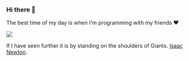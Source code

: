 ### Hi there 👋

The best time of my day is when I'm programming with my friends :heart:

<!--

Here are some ideas to get you started:

- 🔭 I’m currently working on ...
- 🌱 I’m currently learning ...
- 👯 I’m looking to collaborate on ...
- 🤔 I’m looking for help with ...
- 💬 Ask me about ...
- 📫 How to reach me: ...
- 😄 Pronouns: ...
- ⚡ Fun fact: ...
-->

<!--
<img align="center" src="https://github-readme-stats.vercel.app/api?username=RenanJPaula&show_icons=true&include_all_commits=true&theme=material-palenight" alt="Anurag's github stats" />
-->

<img align="center" src="https://github-readme-stats.vercel.app/api/top-langs/?username=RenanJPaula&layout=compact&theme=material-palenight" />

If I have seen further it is by standing on the shoulders of Giants. [Isaac Newton](https://en.wikipedia.org/wiki/Isaac_Newton).
